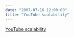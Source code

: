 ```yaml
---
date: "2007-07-16 12:00:00"
title: "YouTube scalability"
---
```


[YouTube scalability](/lemire/blog/2007/07-16-youtube-scalability)

